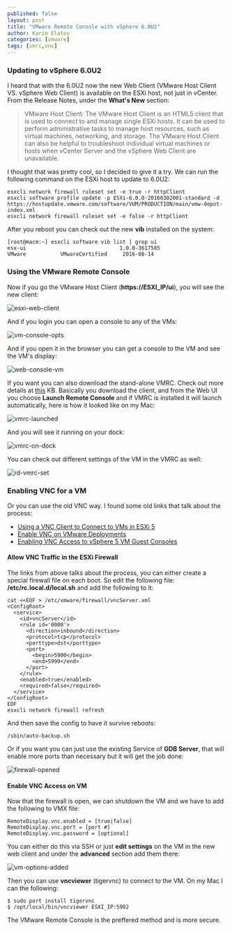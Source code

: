 ```yaml
---
published: false
layout: post
title: "VMware Remote Console with vSphere 6.0U2"
author: Karim Elatov
categories: [vmware]
tags: [vmrc,vnc]
---
```

### Updating to vSphere 6.0U2

I heard that with the 6.0U2 now the new Web Client (VMware Host Client VS. vSphere Web Client) is available on the ESXi host, not just in vCenter. From the Release Notes, under the **What's New** section:

> VMware Host Client: The VMware Host Client is an HTML5 client that is used to connect to and manage single ESXi hosts. It can be used to perform administrative tasks to manage host resources, such as virtual machines, networking, and storage. The VMware Host Client can also be helpful to troubleshoot individual virtual machines or hosts when vCenter Server and the vSphere Web Client are unavailable.

I thought that was pretty cool, so I decided to give it a try. We can run the following command on the ESXi host to update to 6.0U2:

	esxcli network firewall ruleset set -e true -r httpClient
	esxcli software profile update -p ESXi-6.0.0-20160302001-standard -d https://hostupdate.vmware.com/software/VUM/PRODUCTION/main/vmw-depot-index.xml
	esxcli network firewall ruleset set -e false -r httpClient

After you reboot you can check out the new **vib** installed on the system:

	[root@macm:~] esxcli software vib list | grep ui
	esx-ui                              1.0.0-3617585                         VMware           VMwareCertified     2016-08-14

### Using the VMware Remote Console
Now if you go the VMware Host Client (**https://ESXI_IP/ui**), you will see the new client:

![esxi-web-client](https://dl.dropboxusercontent.com/u/24136116/blog_pics/new-vmrc/esxi-web-client.png)

And if you login you can open a console to any of the VMs:

![vm-console-opts](https://dl.dropboxusercontent.com/u/24136116/blog_pics/new-vmrc/vm-console-opts.png)

And if you open it in the browser you can get a console to the VM and see the VM's display:

![web-console-vm](https://dl.dropboxusercontent.com/u/24136116/blog_pics/new-vmrc/web-console-vm.png)

If you want you can also download the stand-alone VMRC. Check out more details at [this](https://kb.vmware.com/kb/2091284) KB. Basically you download the client, and from the Web UI you choose **Launch Remote Console** and if VMRC is installed it will launch automatically, here is how it looked like on my Mac:

![vmrc-launched](https://dl.dropboxusercontent.com/u/24136116/blog_pics/new-vmrc/vmrc-launched.png)

And you will see it running on your dock:

![vmrc-on-dock](https://dl.dropboxusercontent.com/u/24136116/blog_pics/new-vmrc/vmrc-on-dock.png)

You can check out different settings of the VM in the VMRC as well:

![rd-vmrc-set](https://dl.dropboxusercontent.com/u/24136116/blog_pics/new-vmrc/rd-vmrc-set.png)

### Enabling VNC for a VM

Or you can use the old VNC way. I found some old links that talk about the process:

* [Using a VNC Client to Connect to VMs in ESXi 5](http://www.virtuallyghetto.com/2012/01/using-vnc-client-to-connect-to-vms-in.html)
* [Enable VNC on VMware Deployments](https://platform9.com/support/enable-vnc-on-vmware-deployments/)
* [Enabling VNC Access to vSphere 5 VM Guest Consoles](https://www.netiq.com/documentation/cloudmanager22/ncm22_reference/data/bxzaz5n.html)

#### Allow VNC Traffic in the ESXi Firewall
The links from above talks about the process, you can either create a special firewall file on each boot. So edit the following file: **/etc/rc.local.d/local.sh** and add the following to it:

	cat <<EOF > /etc/vmware/firewall/vncServer.xml
	<ConfigRoot>
	  <service>
	    <id>vncServer</id>
	    <rule id='0000'>
	      <direction>inbound</direction>
	      <protocol>tcp</protocol>
	      <porttype>dst</porttype>
	      <port>
	        <begin>5900</begin>
	        <end>5999</end>
	      </port>
	    </rule>
	    <enabled>true</enabled>
	    <required>false</required>
	  </service>
	</ConfigRoot>
	EOF
	esxcli network firewall refresh

And then save the config to have it survive reboots:

	/sbin/auto-backup.sh

Or if you want you can just use the existing Service of **GDB Server**, that will enable more ports than necessary but it will get the job done:

![firewall-opened](https://dl.dropboxusercontent.com/u/24136116/blog_pics/new-vmrc/firewall-opened.png)

#### Enable VNC Access on VM
Now that the firewall is open, we can shutdown the VM and we have to add the following to VMX file:

	RemoteDisplay.vnc.enabled = [true|false]
	RemoteDisplay.vnc.port = [port #]
	RemoteDisplay.vnc.password = [optional]

You can either do this via SSH or just **edit settings** on the VM in the new web client and under the **advanced** section add them there:

![vm-options-added](https://dl.dropboxusercontent.com/u/24136116/blog_pics/new-vmrc/vm-options-added.png)

Then you can use **vncviewer** (tigervnc) to connect to the VM. On my Mac I can the following:

	$ sudo port install tigervnc
	$ /opt/local/bin/vncviewer ESXI_IP:5902

The VMware Remote Console is the preffered method and is more secure.
